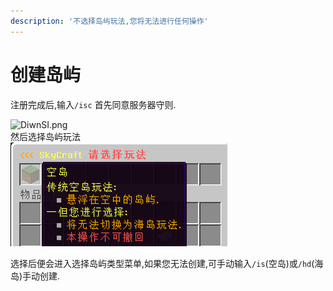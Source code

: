 ```yaml
---
description: '不选择岛屿玩法,您将无法进行任何操作'
---
```


# 创建岛屿

注册完成后,输入`/isc` 首先同意服务器守则.

![DiwnSI.png](https://s3.ax1x.com/2020/11/15/DiwnSI.png)  
然后选择岛屿玩法  
![&#x670D;&#x52A1;&#x5668;&#x76EE;&#x524D;&#x62E5;&#x6709;&#x7A7A;&#x5C9B;&#x548C;&#x6D77;&#x5C9B;&#x4E24;&#x79CD;&#x73A9;&#x6CD5;,&#x4E00;&#x7ECF;&#x9009;&#x62E9;&#x65E0;&#x6CD5;&#x66F4;&#x6362;,&#x8BF7;&#x614E;&#x91CD;&#x9009;&#x62E9;](../.gitbook/assets/qq-jie-tu-20201006122112.png)

选择后便会进入选择岛屿类型菜单,如果您无法创建,可手动输入`/is`\(空岛\)或`/hd`\(海岛\)手动创建.

